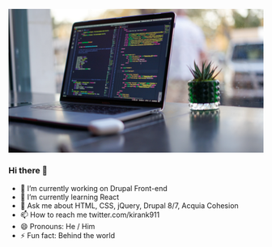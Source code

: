 <!--
**kiran-kadam911/kiran-kadam911** is a ✨ _special_ ✨ repository because its `README.md` (this file) appears on your GitHub profile.
-->
[![KiranKadam](https://github.com/kiran-kadam911/kiran-kadam911/blob/master/james-harrison-vpOeXr5wmR4-unsplash.jpg)](https://twitter.com/kirank911)

### Hi there 👋
- 🔭 I’m currently working on Drupal Front-end
- 🌱 I’m currently learning React
- 💬 Ask me about HTML, CSS, jQuery, Drupal 8/7, Acquia Cohesion
- 📫 How to reach me twitter.com/kirank911
- 😄 Pronouns: He / Him
- ⚡ Fun fact: Behind the world

